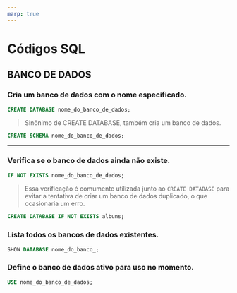 ```yaml
---
marp: true
---
```


# Códigos SQL

## BANCO DE DADOS

### Cria um banco de dados com o nome especificado.
```sql
CREATE DATABASE nome_do_banco_de_dados;
```

> Sinônimo de CREATE DATABASE, também cria um banco de dados.

```sql
CREATE SCHEMA nome_do_banco_de_dados;
```
---

### Verifica se o banco de dados ainda não existe.

```sql
IF NOT EXISTS nome_do_banco_de_dados;
```

> Essa verificação é comumente utilizada junto ao `CREATE DATABASE` para evitar a tentativa de criar um banco de dados duplicado, o que ocasionaria um erro.

```sql
CREATE DATABASE IF NOT EXISTS albuns;
```

### Lista todos os bancos de dados existentes.

```sqL
SHOW DATABASE nome_do_banco_;
```

### Define o banco de dados ativo para uso no momento.

```sql
USE nome_do_banco_de_dados;
```